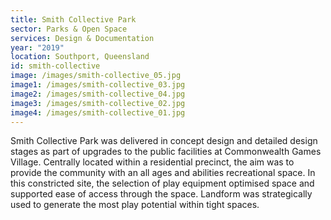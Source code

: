 ```yaml
---
title: Smith Collective Park
sector: Parks & Open Space
services: Design & Documentation
year: "2019"
location: Southport, Queensland
id: smith-collective
image: /images/smith-collective_05.jpg
image1: /images/smith-collective_03.jpg
image2: /images/smith-collective_04.jpg
image3: /images/smith-collective_02.jpg
image4: /images/smith-collective_01.jpg
---
```


Smith Collective Park was delivered in concept design and detailed
design stages as part of upgrades to the public facilities at Commonwealth
Games Village. Centrally located within a residential precinct, the aim was to
provide the community with an all ages and abilities recreational space. In
this constricted site, the selection of play equipment optimised space and
supported ease of access through the space. Landform was strategically used to
generate the most play potential within tight spaces.
